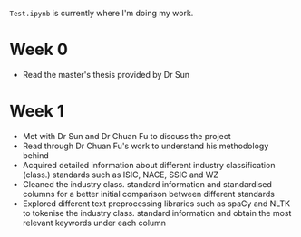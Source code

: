 `Test.ipynb` is currently where I'm doing my work.

# Week 0

- Read the master's thesis provided by Dr Sun

# Week 1

- Met with Dr Sun and Dr Chuan Fu to discuss the project
- Read through Dr Chuan Fu's work to understand his methodology behind
- Acquired detailed information about different industry classification (class.) standards such as ISIC, NACE, SSIC and WZ
- Cleaned the industry class. standard information and standardised columns for a better initial comparison between different standards
- Explored different text preprocessing libraries such as spaCy and NLTK to tokenise the industry class. standard information and obtain the most relevant keywords under each column
